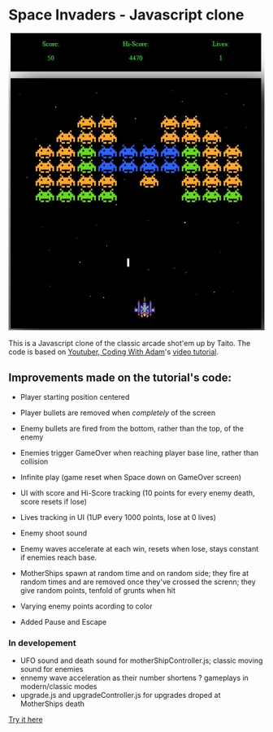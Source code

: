 # Space Invaders - Javascript clone
![Cover image](images/cover.JPG)

This is a Javascript clone of the classic arcade shot'em up by Taito.
The code is based on [Youtuber, Coding With Adam](https://github.com/CodingWith-Adam/space-invaders)'s [video tutorial](https://www.youtube.com/watch?v=qCBiKJbLcFI).

## Improvements made on the tutorial's code:

- Player starting position centered
- Player bullets are removed when *completely* of the screen
- Enemy bullets are fired from the bottom, rather than the top, of the enemy
- Enemies trigger GameOver when reaching player base line, rather than collision

- Infinite play (game reset when Space down on GameOver screen)
- UI with score and Hi-Score tracking (10 points for every enemy death, score resets if lose)

- Lives tracking in UI (1UP every 1000 points, lose at 0 lives)
- Enemy shoot sound
- Enemy waves accelerate at each win, resets when lose, stays constant if enemies reach base.


- MotherShips spawn at random time and on random side; they fire at random times and are removed once they've crossed the screnn; they give random points, tenfold of grunts when hit
- Varying enemy points acording to color

- Added Pause and Escape


### In developement
- UFO sound and death sound for motherShipController.js; classic moving sound for enemies
- ennemy wave acceleration as their number shortens ? gameplays in modern/classic modes
- upgrade.js and upgradeController.js for upgrades droped at MotherShips death

[Try it here](https://simonribeiro.github.io/Space-Invaders/)

